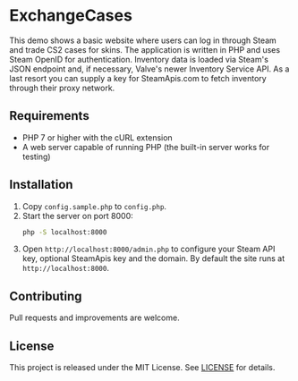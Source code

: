 # ExchangeCases

This demo shows a basic website where users can log in through Steam and trade CS2 cases for skins. The application is written in PHP and uses Steam OpenID for authentication. Inventory data is loaded via Steam's JSON endpoint and, if necessary, Valve's newer Inventory Service API. As a last resort you can supply a key for SteamApis.com to fetch inventory through their proxy network.

## Requirements

- PHP 7 or higher with the cURL extension
- A web server capable of running PHP (the built-in server works for testing)

## Installation

1. Copy `config.sample.php` to `config.php`.
2. Start the server on port 8000:
   ```bash
   php -S localhost:8000
   ```
3. Open `http://localhost:8000/admin.php` to configure your Steam API key, optional SteamApis key and the domain. By default the site runs at `http://localhost:8000`.

## Contributing

Pull requests and improvements are welcome.

## License

This project is released under the MIT License. See [LICENSE](LICENSE) for details.
